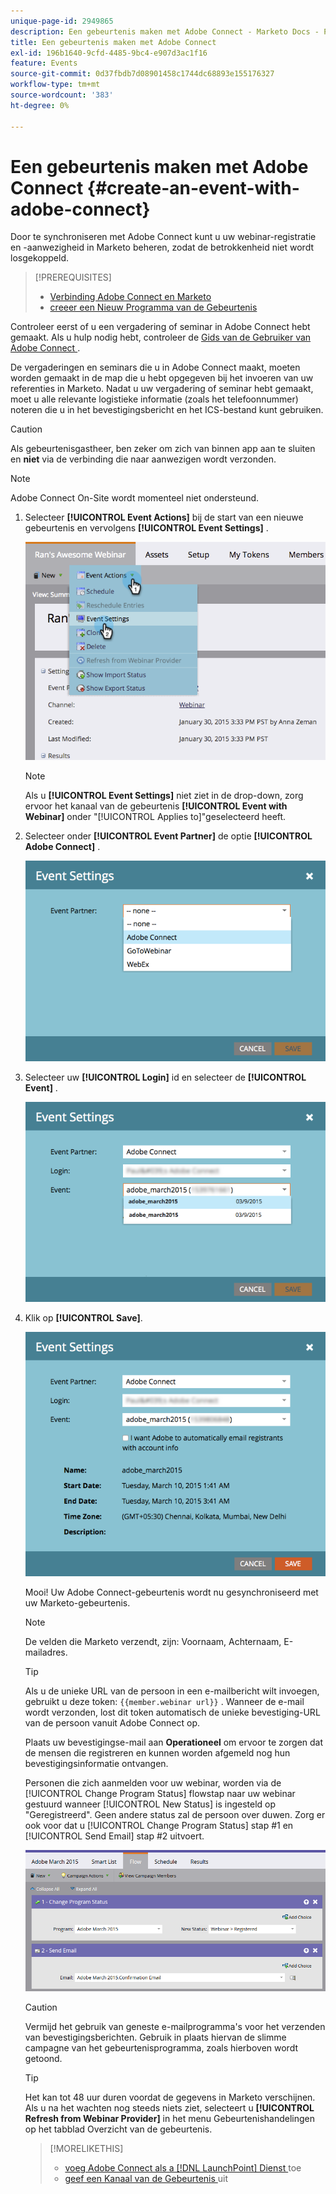 ```yaml
---
unique-page-id: 2949865
description: Een gebeurtenis maken met Adobe Connect - Marketo Docs - Productdocumentatie
title: Een gebeurtenis maken met Adobe Connect
exl-id: 196b1640-9cfd-4485-9bc4-e907d3ac1f16
feature: Events
source-git-commit: 0d37fbdb7d08901458c1744dc68893e155176327
workflow-type: tm+mt
source-wordcount: '383'
ht-degree: 0%

---
```


# Een gebeurtenis maken met Adobe Connect {#create-an-event-with-adobe-connect}

Door te synchroniseren met Adobe Connect kunt u uw webinar-registratie en -aanwezigheid in Marketo beheren, zodat de betrokkenheid niet wordt losgekoppeld.

>[!PREREQUISITES]
>
>* [ Verbinding Adobe Connect en Marketo ](/help/marketo/product-docs/administration/additional-integrations/add-adobe-connect-as-a-launchpoint-service.md)
>* [ creeer een Nieuw Programma van de Gebeurtenis ](/help/marketo/product-docs/demand-generation/events/understanding-events/create-a-new-event-program.md)

Controleer eerst of u een vergadering of seminar in Adobe Connect hebt gemaakt. Als u hulp nodig hebt, controleer de [ Gids van de Gebruiker van Adobe Connect ](https://help.adobe.com/en_US/connect/9.0/using/index.html).

De vergaderingen en seminars die u in Adobe Connect maakt, moeten worden gemaakt in de map die u hebt opgegeven bij het invoeren van uw referenties in Marketo. Nadat u uw vergadering of seminar hebt gemaakt, moet u alle relevante logistieke informatie (zoals het telefoonnummer) noteren die u in het bevestigingsbericht en het ICS-bestand kunt gebruiken.

>[!CAUTION]
>
>Als gebeurtenisgastheer, ben zeker om zich van binnen app aan te sluiten en **niet** via de verbinding die naar aanwezigen wordt verzonden.

>[!NOTE]
>
>Adobe Connect On-Site wordt momenteel niet ondersteund.

1. Selecteer **[!UICONTROL Event Actions]** bij de start van een nieuwe gebeurtenis en vervolgens **[!UICONTROL Event Settings]** .

   ![](assets/image2015-1-30-15-3a34-3a28.png)

   >[!NOTE]
   >
   >Als u **[!UICONTROL Event Settings]** niet ziet in de drop-down, zorg ervoor het kanaal van de gebeurtenis **[!UICONTROL Event with Webinar]** onder &quot;[!UICONTROL Applies to]&quot;geselecteerd heeft.

1. Selecteer onder **[!UICONTROL Event Partner]** de optie **[!UICONTROL Adobe Connect]** .

   ![](assets/event-settings-adobe-connect.png)

1. Selecteer uw **[!UICONTROL Login]** id en selecteer de **[!UICONTROL Event]** .

   ![](assets/event-settings-select-event-adobe-connect.png)

1. Klik op **[!UICONTROL Save]**.

   ![](assets/event-settings-overview.png)

   Mooi! Uw Adobe Connect-gebeurtenis wordt nu gesynchroniseerd met uw Marketo-gebeurtenis.

   >[!NOTE]
   >
   >De velden die Marketo verzendt, zijn: Voornaam, Achternaam, E-mailadres.

   >[!TIP]
   >
   >Als u de unieke URL van de persoon in een e-mailbericht wilt invoegen, gebruikt u deze token: `{{member.webinar url}}` . Wanneer de e-mail wordt verzonden, lost dit token automatisch de unieke bevestiging-URL van de persoon vanuit Adobe Connect op.
   >
   >Plaats uw bevestigingse-mail aan **Operationeel** om ervoor te zorgen dat de mensen die registreren en kunnen worden afgemeld nog hun bevestigingsinformatie ontvangen.

   Personen die zich aanmelden voor uw webinar, worden via de [!UICONTROL Change Program Status] flowstap naar uw webinar gestuurd wanneer [!UICONTROL New Status] is ingesteld op &quot;Geregistreerd&quot;. Geen andere status zal de persoon over duwen. Zorg er ook voor dat u [!UICONTROL Change Program Status] stap #1 en [!UICONTROL Send Email] stap #2 uitvoert.

   ![](assets/adobe.png)

   >[!CAUTION]
   >
   >Vermijd het gebruik van geneste e-mailprogramma&#39;s voor het verzenden van bevestigingsberichten. Gebruik in plaats hiervan de slimme campagne van het gebeurtenisprogramma, zoals hierboven wordt getoond.

   >[!TIP]
   >
   >Het kan tot 48 uur duren voordat de gegevens in Marketo verschijnen. Als u na het wachten nog steeds niets ziet, selecteert u **[!UICONTROL Refresh from Webinar Provider]** in het menu Gebeurtenishandelingen op het tabblad Overzicht van de gebeurtenis.

   >[!MORELIKETHIS]
   >
   >* [ voeg Adobe Connect als a [!DNL LaunchPoint]  Dienst ](/help/marketo/product-docs/administration/additional-integrations/add-adobe-connect-as-a-launchpoint-service.md) toe
   >* [ geef een Kanaal van de Gebeurtenis ](/help/marketo/product-docs/demand-generation/events/understanding-events/edit-an-event-channel.md) uit
